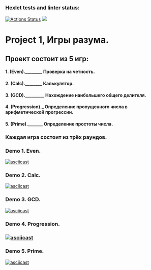### Hexlet tests and linter status:

[![Actions Status](https://github.com/salvadorrus/java-project-61/actions/workflows/hexlet-check.yml/badge.svg)](https://github.com/salvadorrus/java-project-61/actions)
<a href="https://codeclimate.com/github/salvadorrus/java-project-61/maintainability"><img src="https://api.codeclimate.com/v1/badges/7fec2786fef38add7f26/maintainability" /></a>

# Project 1, Игры разума.

## Проект состоит из 5 игр:

#### 1. (Even).________ Проверка на четность.
#### 2. (Calc).________ Калькулятор.
#### 3. (GCD)._________ Нахождение наибольшего общего делителя.
#### 4. (Progression)._ Определение пропущенного числа в арифметической прогрессии.
#### 5. (Prime)._______ Определение простоты числа.


### Каждая игра состоит из трёх раундов.

### Demo 1. Even.

[![asciicast](https://asciinema.org/a/iU6sE4MElq4kWXZSb4Z7L7KU3.svg)](https://asciinema.org/a/iU6sE4MElq4kWXZSb4Z7L7KU3)

### Demo 2. Calc.


[![asciicast](https://asciinema.org/a/8vkkfCnn4rq4HnUTUn1Wz1Ktv.svg)](https://asciinema.org/a/8vkkfCnn4rq4HnUTUn1Wz1Ktv)

### Demo 3. GCD.


[![asciicast](https://asciinema.org/a/9GNi7cDwDZAx2yjm78QBQW9MP.svg)](https://asciinema.org/a/9GNi7cDwDZAx2yjm78QBQW9MP)

### Demo 4. Progression.


### [![asciicast](https://asciinema.org/a/mDHSaON8x4uPwkZJkRuHZNHeY.svg)](https://asciinema.org/a/mDHSaON8x4uPwkZJkRuHZNHeY)

### Demo 5. Prime.


[![asciicast](https://asciinema.org/a/k5jM8SupybRnUhW8lsCFqUFFn.svg)](https://asciinema.org/a/k5jM8SupybRnUhW8lsCFqUFFn)
